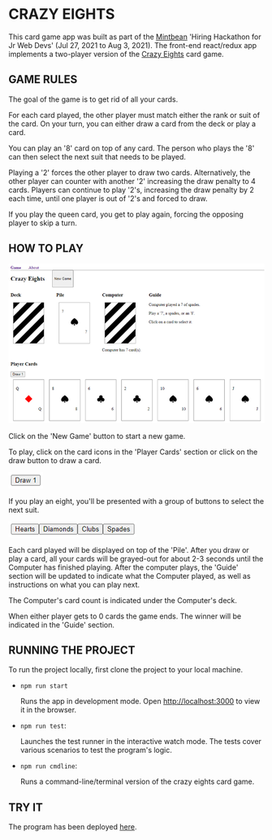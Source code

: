 # CRAZY EIGHTS

This card game app was built as part of the [Mintbean](https://mintbean.io/) 'Hiring Hackathon for Jr Web Devs' (Jul 27, 2021 to Aug 3, 2021). The front-end react/redux app implements a two-player version of the [Crazy Eights](https://www.pagat.com/eights/crazy8s.html) card game.

## GAME RULES

The goal of the game is to get rid of all your cards.

For each card played, the other player must match either the rank or suit of the card. On your turn, you can either draw a card from the deck or play a card.

You can play an '8' card on top of any card. The person who plays the '8' can then select the next suit that needs to be played.

Playing a '2' forces the other player to draw two cards. Alternatively, the other player can counter with another '2' increasing the draw penalty to 4 cards. Players can continue to play '2's, increasing the draw penalty by 2 each time, until one player is out of '2's and forced to draw.

If you play the queen card, you get to play again, forcing the opposing player to skip a turn.

## HOW TO PLAY

![Crazy Eights Screenshot](src/assets/crazy_eights_screenshot.png)

Click on the 'New Game' button to start a new game.

To play, click on the card icons in the 'Player Cards' section or click on the draw button to draw a card.

![draw button](src/assets/crazy_eights_draw_button.png)

If you play an eight, you'll be presented with a group of buttons to select the next suit.

![suit selection buttons](src/assets/crazy_eights_suit_selection.png)

Each card played will be displayed on top of the 'Pile'. After you draw or play a card, all your cards will be grayed-out for about 2-3 seconds until the Computer has finished playing. After the computer plays, the 'Guide' section will be updated to indicate what the Computer played, as well as instructions on what you can play next.

The Computer's card count is indicated under the Computer's deck.

When either player gets to 0 cards the game ends. The winner will be indicated in the 'Guide' section.

## RUNNING THE PROJECT

To run the project locally, first clone the project to your local machine.

* `npm run start`
  
  Runs the app in development mode. Open [http://localhost:3000](http://localhost:3000) to view it in the browser.
* `npm run test`:
  
  Launches the test runner in the interactive watch mode. The tests cover various scenarios to test the program's logic.

* `npm run cmdline`:

  Runs a command-line/terminal version of the crazy eights card game.

## TRY IT

The program has been deployed [here](https://cek333.github.io/crazy-eights/).
